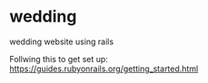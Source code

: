 # wedding
wedding website using rails

Follwing this to get set up: https://guides.rubyonrails.org/getting_started.html

